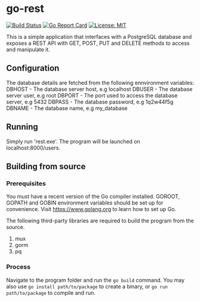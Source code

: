 # go-rest

[![Build Status](https://travis-ci.org/l3njo/go-rest.svg?branch=master)](https://travis-ci.org/l3njo/go-rest)
[![Go Report Card](https://goreportcard.com/badge/github.com/l3njo/go-rest)](https://goreportcard.com/report/github.com/l3njo/go-rest)
[![License: MIT](https://img.shields.io/badge/License-MIT-yellow.svg)](https://opensource.org/licenses/MIT)

This is a simple application that interfaces with a PostgreSQL database and exposes a REST API with GET, POST, PUT and DELETE methods to access and manipulate it.

## Configuration

The database details are fetched from the following ennvironment variables:
DBHOST - The database server host, e.g localhost
DBUSER - The database server user, e.g root
DBPORT - The port used to access the database server, e.g 5432
DBPASS - The database password, e.g 1q2w44f5g
DBNAME - The database name, e.g my_database

## Running

Simply run 'rest.exe'.
The program will be launched on localhost:8000/users.

## Building from source

### Prerequisites

You must have a recent version of the Go compiler installed. GOROOT, GOPATH and GOBIN environment variables should be set up for convenience. Visit https://www.golang.org to learn how to set up Go.

The following third-party libraries are required to build the program from the source.
1. mux
2. gorm
3. pq

### Process

Navigate to the program folder and run the ```go build``` command.
You may also use ```go install path/to/package``` to create a binary, or ```go run path/to/package``` to compile and run.
